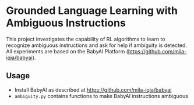 # Grounded Language Learning with Ambiguous Instructions

This project investigates the capability of RL algorithms to learn to recognize ambiguous instructions and ask for help if ambiguity is detected. All experiments are based on the BabyAI Platform (https://github.com/mila-iqia/babyai).

## Usage
- Install BabyAI as described at https://github.com/mila-iqia/babyai
- `ambiguity.py` contains functions to make BabyAI instructions ambiguous
